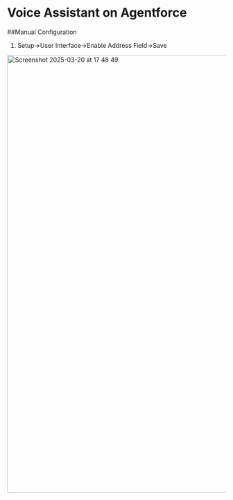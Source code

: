 # Voice Assistant on Agentforce




##Manual Configuration


1. Setup->User Interface->Enable Address Field->Save
<img width="1010" alt="Screenshot 2025-03-20 at 17 48 49" src="https://github.com/user-attachments/assets/7e01135d-b372-4b44-a1b7-7fd47bc59124" />
